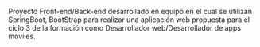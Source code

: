 Proyecto Front-end/Back-end desarrollado en equipo en el cual se utilizan SpringBoot, BootStrap para realizar una aplicación web propuesta para el ciclo 3 de la formación como Desarrollador web/Desarrollador de apps móviles.